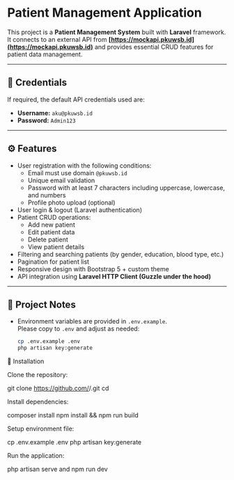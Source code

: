 # Patient Management Application

This project is a **Patient Management System** built with **Laravel** framework.  
It connects to an external API from **[https://mockapi.pkuwsb.id](https://mockapi.pkuwsb.id)** and provides essential CRUD features for patient data management.

---

## 🔑 Credentials
If required, the default API credentials used are:

- **Username:** `aku@pkuwsb.id`  
- **Password:** `Admin123`

---

## ⚙️ Features
- User registration with the following conditions:
  - Email must use domain `@pkuwsb.id`
  - Unique email validation
  - Password with at least 7 characters including uppercase, lowercase, and numbers
  - Profile photo upload (optional)
- User login & logout (Laravel authentication)
- Patient CRUD operations:
  - Add new patient
  - Edit patient data
  - Delete patient
  - View patient details
- Filtering and searching patients (by gender, education, blood type, etc.)
- Pagination for patient list
- Responsive design with Bootstrap 5 + custom theme
- API integration using **Laravel HTTP Client (Guzzle under the hood)**

---

## 📂 Project Notes
- Environment variables are provided in `.env.example`.  
  Please copy to `.env` and adjust as needed:
  ```bash
  cp .env.example .env
  php artisan key:generate

🚀 Installation

Clone the repository:

git clone https://github.com/<your-username>/<your-repo>.git
cd <your-repo>


Install dependencies:

composer install
npm install && npm run build


Setup environment file:

cp .env.example .env
php artisan key:generate

Run the application:

php artisan serve  and
npm run dev
